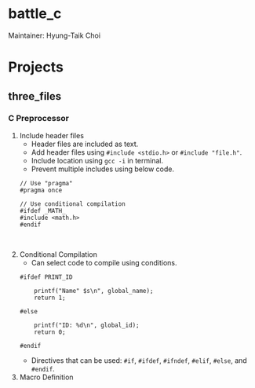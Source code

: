 # battle_c
Maintainer: Hyung-Taik Choi

# Projects
## three_files
### C Preprocessor  
1. Include header files
    - Header files are included as text.
    - Add header files using `#include <stdio.h>` or `#include "file.h"`.
    - Include location using `gcc -i` in terminal.
    - Prevent multiple includes using below code.
    ```
    // Use "pragma"
    #pragma once
    
    // Use conditional compilation
    #ifdef _MATH_ 
    #include <math.h> 
    #endif
    ```
<br>

2. Conditional Compilation
    - Can select code to compile using conditions.
    ```
    #ifdef PRINT_ID
    
        printf("Name" $s\n", global_name);
        return 1;
    
    #else
    
        printf("ID: %d\n", global_id);
        return 0;
    
    #endif
    ```
    - Directives that can be used: `#if`, `#ifdef`, `#ifndef`, `#elif`, `#else`, and `#endif`.
3. Macro Definition